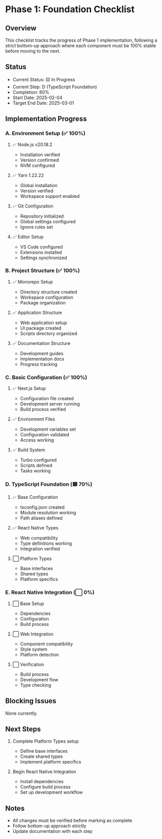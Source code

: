 # Phase 1: Foundation Checklist

## Overview
This checklist tracks the progress of Phase 1 implementation, following a strict bottom-up approach where each component must be 100% stable before moving to the next.

## Status
- Current Status: 🟨 In Progress
- Current Step: D (TypeScript Foundation)
- Completion: 60%
- Start Date: 2025-02-04
- Target End Date: 2025-03-01

## Implementation Progress

### A. Environment Setup (✅ 100%)
1. ✅ Node.js v20.18.2
   - Installation verified
   - Version confirmed
   - NVM configured

2. ✅ Yarn 1.22.22
   - Global installation
   - Version verified
   - Workspace support enabled

3. ✅ Git Configuration
   - Repository initialized
   - Global settings configured
   - Ignore rules set

4. ✅ Editor Setup
   - VS Code configured
   - Extensions installed
   - Settings synchronized

### B. Project Structure (✅ 100%)
1. ✅ Monorepo Setup
   - Directory structure created
   - Workspace configuration
   - Package organization

2. ✅ Application Structure
   - Web application setup
   - UI package created
   - Scripts directory organized

3. ✅ Documentation Structure
   - Development guides
   - Implementation docs
   - Progress tracking

### C. Basic Configuration (✅ 100%)
1. ✅ Next.js Setup
   - Configuration file created
   - Development server running
   - Build process verified

2. ✅ Environment Files
   - Development variables set
   - Configuration validated
   - Access working

3. ✅ Build System
   - Turbo configured
   - Scripts defined
   - Tasks working

### D. TypeScript Foundation (🟨 70%)
1. ✅ Base Configuration
   - tsconfig.json created
   - Module resolution working
   - Path aliases defined

2. ✅ React Native Types
   - Web compatibility
   - Type definitions working
   - Integration verified

3. ⬜ Platform Types
   - Base interfaces
   - Shared types
   - Platform specifics

### E. React Native Integration (⬜ 0%)
1. ⬜ Base Setup
   - Dependencies
   - Configuration
   - Build process

2. ⬜ Web Integration
   - Component compatibility
   - Style system
   - Platform detection

3. ⬜ Verification
   - Build process
   - Development flow
   - Type checking

## Blocking Issues
None currently.

## Next Steps
1. Complete Platform Types setup
   - Define base interfaces
   - Create shared types
   - Implement platform specifics

2. Begin React Native Integration
   - Install dependencies
   - Configure build process
   - Set up development workflow

## Notes
- All changes must be verified before marking as complete
- Follow bottom-up approach strictly
- Update documentation with each step
